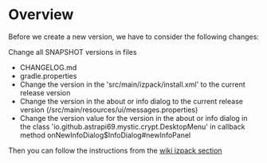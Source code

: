 # Overview

Before we create a new version, we have to consider the following changes:

Change all SNAPSHOT versions in files
* CHANGELOG.md
* gradle.properties
* Change the version in the 'src/main/izpack/install.xml' to the current release version
* Change the version in the about or info dialog to the current release version (/src/main/resources/ui/messages.properties)
* Change the version value for the version in the about or info dialog in the class
'io.github.astrapi69.mystic.crypt.DesktopMenu' in callback method onNewInfoDialog$InfoDialog#newInfoPanel

Then you can follow the instructions from the [wiki izpack section](https://github.com/astrapi69/mystic-crypt-ui/wiki/How-to-create-izpack-installer-with-gradle)
